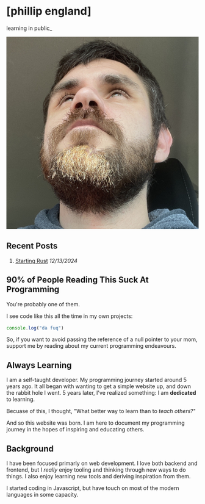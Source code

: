 # [phillip england]

<p>learning in public<the-blinker rate='1000'>_</the-blinker></p>

<div class="relative rounded border-gray-300">
    <img src="/static/img/me2.jpg" class="w-[150px] rounded" />
</div>

<random-beads count='12'></random-beads>

## Recent Posts
1. [Starting Rust](/post/starting-rust) *12/13/2024*

## 90% of People Reading This Suck At Programming
You're probably one of them.

I see code like this all the time in my own projects:
```js
console.log("da fuq")
```

So, if you want to avoid passing the reference of a null pointer to your mom, support me by reading about my current programming endeavours.

## Always Learning
I am a self-taught developer. My programming journey started around 5 years ago. It all began with wanting to get a simple website up, and down the rabbit hole I went. 5 years later, I've realized something: I am **dedicated** to learning.

Becuase of this, I thought, "What better way to learn than to *teach others*?"

And so this website was born. I am here to document my programming journey in the hopes of inspiring and educating others.

## Background
I have been focused primarly on web development. I love both backend and frontend, but I *really* enjoy tooling and thinking through new ways to do things. I also enjoy learning new tools and deriving inspiration from them.

I started coding in Javascript, but have touch on most of the modern languages in some capacity.
